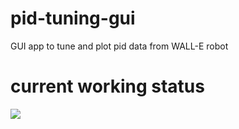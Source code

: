 # pid-tuning-gui
GUI app to tune and plot pid data from WALL-E robot

# current working status

![](https://github.com/VedantParanjape/pid-tuning-gui/blob/master/docs/Peek%202020-01-19%2019-54.gif)